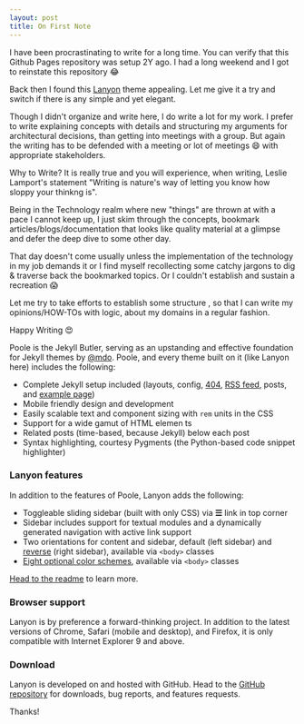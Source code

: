 ```yaml
---
layout: post
title: On First Note
---
```


I have been procrastinating to write for a long time. You can verify that this Github Pages repository was setup 2Y ago. I had a long weekend
and I got to reinstate this repository :joy:

Back then I found this [Lanyon](http://lanyon.getpoole.com) theme appealing. Let me give it a try and switch if there is any simple
and yet elegant. 

Though I didn't organize and write here, I do write a lot for my work. I prefer to write explaining concepts with details and structuring my arguments for architectural decisions, than getting into meetings with a group. But again the writing has to be defended with a meeting or lot of meetings :smile: with appropriate stakeholders.

Why to Write? It is really true and you will experience, when writing, Leslie Lamport's statement "Writing is nature's way of letting you know how sloppy your thinkng is".

Being in the Technology realm where new "things" are thrown at with a pace I cannot keep up, I just skim through the concepts, bookmark articles/blogs/documentation that looks like quality material at a glimpse and defer the deep dive to some other day. 

That day doesn't come usually unless the implementation of the technology in my job demands it or I find myself recollecting some catchy jargons  to dig & traverse back the bookmarked topics. Or I couldn't establish and sustain a recreation :scream:

Let me try to take efforts to establish some structure , so that I can write my opinions/HOW-TOs with logic, about my domains in a regular fashion.

Happy Writing :heart_eyes:







Poole is the Jekyll Butler, serving as an upstanding and effective foundation for Jekyll themes by [@mdo](https://twitter.com/mdo). Poole, and every theme built on it (like Lanyon here) includes the following:

* Complete Jekyll setup included (layouts, config, [404](/404), [RSS feed](/atom.xml), posts, and [example page](/about))
* Mobile friendly design and development
* Easily scalable text and component sizing with `rem` units in the CSS
* Support for a wide gamut of HTML elemen ts
* Related posts (time-based, because Jekyll) below each post
* Syntax highlighting, courtesy Pygments (the Python-based code snippet highlighter)

### Lanyon features

In addition to the features of Poole, Lanyon adds the following:

* Toggleable sliding sidebar (built with only CSS) via **☰** link in top corner
* Sidebar includes support for textual modules and a dynamically generated navigation with active link support
* Two orientations for content and sidebar, default (left sidebar) and [reverse](https://github.com/poole/lanyon#reverse-layout) (right sidebar), available via `<body>` classes
* [Eight optional color schemes](https://github.com/poole/lanyon#themes), available via `<body>` classes

[Head to the readme](https://github.com/poole/lanyon#readme) to learn more.

### Browser support

Lanyon is by preference a forward-thinking project. In addition to the latest versions of Chrome, Safari (mobile and desktop), and Firefox, it is only compatible with Internet Explorer 9 and above.

### Download

Lanyon is developed on and hosted with GitHub. Head to the <a href="https://github.com/poole/lanyon">GitHub repository</a> for downloads, bug reports, and features requests.

Thanks!
